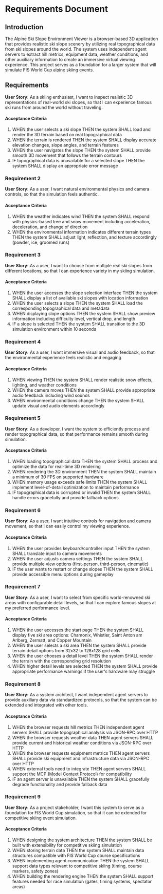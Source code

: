 # Requirements Document

## Introduction

The Alpine Ski Slope Environment Viewer is a browser-based 3D application that provides realistic ski slope scenery by utilizing real topographical data from ski slopes around the world. The system uses independent agent servers to extract hill metrics, equipment data, weather conditions, and other auxiliary information to create an immersive virtual viewing experience. This project serves as a foundation for a larger system that will simulate FIS World Cup alpine skiing events.

## Requirements

**User Story:** As a skiing enthusiast, I want to inspect realistic 3D representations of real-world ski slopes, so that I can experience famous ski runs from around the world without traveling.

#### Acceptance Criteria

1. WHEN the user selects a ski slope THEN the system SHALL load and render the 3D terrain based on real topographical data
2. WHEN the terrain is rendered THEN the system SHALL display accurate elevation changes, slope angles, and terrain features
3. WHEN the user navigates the slope THEN the system SHALL provide smooth 3D movement that follows the terrain contours
4. IF topographical data is unavailable for a selected slope THEN the system SHALL display an appropriate error message

### Requirement 2

**User Story:** As a user, I want natural environmental physics and camera controls, so that the simulation feels authentic.

#### Acceptance Criteria

1. WHEN the weather indicates wind THEN the system SHALL respond with physics-based tree and snow movement including acceleration, deceleration, and change of direction
2. WHEN the environmental information indicates different terrain types THEN the system SHALL adjust light, reflection, and texture accordingly (powder, ice, groomed runs)

### Requirement 3

**User Story:** As a user, I want to choose from multiple real ski slopes from different locations, so that I can experience variety in my skiing simulation.

#### Acceptance Criteria

1. WHEN the user accesses the slope selection interface THEN the system SHALL display a list of available ski slopes with location information
2. WHEN the user selects a slope THEN the system SHALL load the corresponding topographical data and metadata
3. WHEN displaying slope options THEN the system SHALL show preview information including difficulty level, vertical drop, and length
4. IF a slope is selected THEN the system SHALL transition to the 3D simulation environment within 10 seconds

### Requirement 4

**User Story:** As a user, I want immersive visual and audio feedback, so that the environmental experience feels realistic and engaging.

#### Acceptance Criteria

1. WHEN viewing THEN the system SHALL render realistic snow effects, lighting, and weather conditions
2. WHEN the camera moves THEN the system SHALL provide appropriate audio feedback including wind sounds
3. WHEN environmental conditions change THEN the system SHALL update visual and audio elements accordingly

### Requirement 5

**User Story:** As a developer, I want the system to efficiently process and render topographical data, so that performance remains smooth during simulation.

#### Acceptance Criteria

1. WHEN loading topographical data THEN the system SHALL process and optimize the data for real-time 3D rendering
2. WHEN rendering the 3D environment THEN the system SHALL maintain a minimum of 30 FPS on supported hardware
3. WHEN memory usage exceeds safe limits THEN the system SHALL implement level-of-detail optimization to maintain performance
4. IF topographical data is corrupted or invalid THEN the system SHALL handle errors gracefully and provide fallback options

### Requirement 6

**User Story:** As a user, I want intuitive controls for navigation and camera movement, so that I can easily control my viewing experience.

#### Acceptance Criteria

1. WHEN the user provides keyboard/controller input THEN the system SHALL translate input to camera movements
2. WHEN the user adjusts camera settings THEN the system SHALL provide multiple view options (first-person, third-person, cinematic)
3. IF the user wants to restart or change slopes THEN the system SHALL provide accessible menu options during gameplay

### Requirement 7

**User Story:** As a user, I want to select from specific world-renowned ski areas with configurable detail levels, so that I can explore famous slopes at my preferred performance level.

#### Acceptance Criteria

1. WHEN the user accesses the start page THEN the system SHALL display five ski area options: Chamonix, Whistler, Saint Anton am Arlberg, Zermatt, and Copper Mountain
2. WHEN the user selects a ski area THEN the system SHALL provide terrain detail options from 32x32 to 128x128 grid cells
3. WHEN the user chooses a detail level THEN the system SHALL render the terrain with the corresponding grid resolution
4. WHEN higher detail levels are selected THEN the system SHALL provide appropriate performance warnings if the user's hardware may struggle

### Requirement 8

**User Story:** As a system architect, I want independent agent servers to provide auxiliary data via standardized protocols, so that the system can be extended and integrated with other tools.

#### Acceptance Criteria

1. WHEN the browser requests hill metrics THEN independent agent servers SHALL provide topographical analysis via JSON-RPC over HTTP
2. WHEN the browser requests weather data THEN agent servers SHALL provide current and historical weather conditions via JSON-RPC over HTTP
3. WHEN the browser requests equipment metrics THEN agent servers SHALL provide ski equipment and infrastructure data via JSON-RPC over HTTP
4. WHEN external tools need to integrate THEN agent servers SHALL support the MCP (Model Context Protocol) for compatibility
5. IF an agent server is unavailable THEN the system SHALL gracefully degrade functionality and provide fallback data

### Requirement 9

**User Story:** As a project stakeholder, I want this system to serve as a foundation for FIS World Cup simulation, so that it can be extended for competitive skiing event simulation.

#### Acceptance Criteria

1. WHEN designing the system architecture THEN the system SHALL be built with extensibility for competitive skiing simulation
2. WHEN storing terrain data THEN the system SHALL maintain data structures compatible with FIS World Cup course specifications
3. WHEN implementing agent communication THEN the system SHALL support data types relevant to competitive skiing (timing, course markers, safety zones)
4. WHEN building the rendering engine THEN the system SHALL support features needed for race simulation (gates, timing systems, spectator areas)